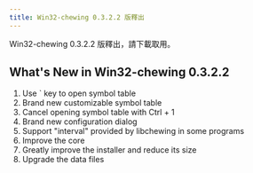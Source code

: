 ```yaml
---
title: Win32-chewing 0.3.2.2 版釋出
---
```

Win32-chewing 0.3.2.2 版釋出，請下載取用。

What's New in Win32-chewing 0.3.2.2
----------------------------------------------------------
1. Use ` key to open symbol table
2. Brand new customizable symbol table
3. Cancel opening symbol table with Ctrl + 1
4. Brand new configuration dialog
5. Support "interval" provided by libchewing in some programs
6. Improve the core
7. Greatly improve the installer and reduce its size
8. Upgrade the data files
